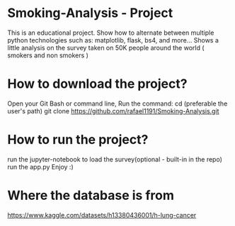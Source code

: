 # Smoking-Analysis - Project
This is an educational project.
Show how to alternate between multiple python technologies such as: matplotlib, flask, bs4, and more...
Shows a little analysis on the survey taken on 50K people around the world ( smokers and non smokers )

# How to download the project?
Open your Git Bash or command line,
Run the command:
cd <path> (preferable the user's path)
git clone https://github.com/rafael1191/Smoking-Analysis.git

# How to run the project?
run the jupyter-notebook to load the survey(optional - built-in in the repo)
run the app.py
Enjoy :)

# Where the database is from
https://www.kaggle.com/datasets/h13380436001/h-lung-cancer

